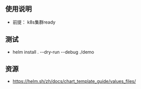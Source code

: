 ## 使用说明
 * 前提： k8s集群ready
## 测试
 * helm install .  --dry-run --debug ./demo
## 资源
 * https://helm.sh/zh/docs/chart_template_guide/values_files/
